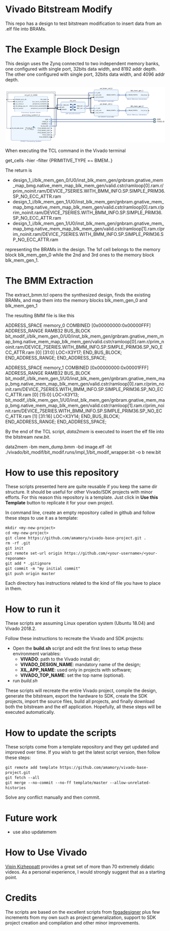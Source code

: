 # Vivado Bitstream Modify

This repo has a design to test bitstream modification to insert data from an .elf file into BRAMs.

# The Example Block Design

This design uses the Zynq connected to two independent memory banks, one configured 
with single port, 32bits data width, and 8192 addr depth. The other one configured 
with single port, 32bits data width, and 4096 addr depth.

![Block](block.png)

When executing the TCL command in the Vivado terminal

   get_cells -hier -filter {PRIMITIVE_TYPE =~ BMEM.*.*}

The return is 

   - design_1_i/blk_mem_gen_0/U0/inst_blk_mem_gen/gnbram.gnative_mem_map_bmg.native_mem_map_blk_mem_gen/valid.cstr/ramloop[0].ram.r/prim_noinit.ram/DEVICE_7SERIES.WITH_BMM_INFO.SP.SIMPLE_PRIM36.SP_NO_ECC_ATTR.ram
   - design_1_i/blk_mem_gen_1/U0/inst_blk_mem_gen/gnbram.gnative_mem_map_bmg.native_mem_map_blk_mem_gen/valid.cstr/ramloop[0].ram.r/prim_noinit.ram/DEVICE_7SERIES.WITH_BMM_INFO.SP.SIMPLE_PRIM36.SP_NO_ECC_ATTR.ram
   - design_1_i/blk_mem_gen_1/U0/inst_blk_mem_gen/gnbram.gnative_mem_map_bmg.native_mem_map_blk_mem_gen/valid.cstr/ramloop[1].ram.r/prim_noinit.ram/DEVICE_7SERIES.WITH_BMM_INFO.SP.SIMPLE_PRIM36.SP_NO_ECC_ATTR.ram

representing the BRAMs in the design. The 1sf cell belongs to the memory block blk_mem_gen_0 while the 2nd and 3rd ones to the memory block blk_mem_gen_1.


# The BMM Extraction

The extract_bmm.tcl opens the synthesized design, finds the existing BRAMs,
and map them into the memory blocks blk_mem_gen_0 and blk_mem_gen_1

The resulting BMM file is like this

   ADDRESS_SPACE memory_0 COMBINED [0x00000000:0x00000FFF]
   ADDRESS_RANGE RAMB32
      BUS_BLOCK
         bit_modif_i/blk_mem_gen_0/U0/inst_blk_mem_gen/gnbram.gnative_mem_map_bmg.native_mem_map_blk_mem_gen/valid.cstr/ramloop[0].ram.r/prim_noinit.ram/DEVICE_7SERIES.WITH_BMM_INFO.SP.SIMPLE_PRIM36.SP_NO_ECC_ATTR.ram [0] [31:0] LOC=X3Y17;
      END_BUS_BLOCK;
   END_ADDRESS_RANGE;
   END_ADDRESS_SPACE;

   ADDRESS_SPACE memory_1 COMBINED [0x00000000:0x00001FFF]
   ADDRESS_RANGE RAMB32
      BUS_BLOCK
         bit_modif_i/blk_mem_gen_1/U0/inst_blk_mem_gen/gnbram.gnative_mem_map_bmg.native_mem_map_blk_mem_gen/valid.cstr/ramloop[0].ram.r/prim_noinit.ram/DEVICE_7SERIES.WITH_BMM_INFO.SP.SIMPLE_PRIM36.SP_NO_ECC_ATTR.ram [0] [15:0] LOC=X3Y13;
         bit_modif_i/blk_mem_gen_1/U0/inst_blk_mem_gen/gnbram.gnative_mem_map_bmg.native_mem_map_blk_mem_gen/valid.cstr/ramloop[1].ram.r/prim_noinit.ram/DEVICE_7SERIES.WITH_BMM_INFO.SP.SIMPLE_PRIM36.SP_NO_ECC_ATTR.ram [1] [31:16] LOC=X3Y14;
      END_BUS_BLOCK;
   END_ADDRESS_RANGE;
   END_ADDRESS_SPACE;

By the end of the TCL script, *data2mem* is executed to insert the elf file into the bitstream *new.bit*.


   data2mem -bm mem_dump.bmm -bd image.elf -bt ./vivado/bit_modif/bit_modif.runs/impl_1/bit_modif_wrapper.bit -o b new.bit

# How to use this repository

These scripts presented here are quite reusable if you keep the same dir structure. It should be useful for other Vivado/SDK projects with minor efforts. For this reason this repository is a template. Just click in **Use this Template** button to replicate it for your own project.

In command line, create an empty repository called *<your-reponame>* in github and follow these steps to use it as a template:

```
mkdir <my-new-project>
cd <my-new-project>
git clone https://github.com/amamory/vivado-base-project.git .
rm -rf .git
git init
git remote set-url origin https://github.com/<your-username>/<your-reponame>
git add * .gitignore
git commit -m "my initial commit"
git push origin master
```

Each directory has instructions related to the kind of file you have to place in them.

# How to run it

These scripts are assuming Linux operation system (Ubuntu 18.04) and Vivado 2018.2.

Follow these instructions to recreate the Vivado and SDK projects:
 - Open the **build.sh** script and edit the first lines to setup these environment variables:
    - **VIVADO**: path to the Vivado install dir;
    - **VIVADO_DESIGN_NAME**: mandatory name of the design;
    - **XIL_APP_NAME**: used only in projects with software;
    - **VIVADO_TOP_NAME**: set the top name (optional).  
 - run *build.sh*

These scripts will recreate the entire Vivado project, compile the design, generate the bitstream, export the hardware to SDK, create the SDK projects, import the source files, build all projects, and finally download both the bitstream and the elf application. Hopefully, all these steps will be executed automatically.

# How to update the scripts

These scripts come from a template repository and they get updated and improved over time. If you wish to get the latest script version, then follow these steps:

```
git remote add template https://github.com/amamory/vivado-base-project.git
git fetch --all
git merge --no-commit --no-ff template/master --allow-unrelated-histories
```

Solve any conflict manually and then commit.

# Future work

 - use also updatemem
 
# How to Use Vivado

[Vipin Kizheppatt](https://www.youtube.com/watch?v=ahws--oNpBc&list=PLXHMvqUANAFOviU0J8HSp0E91lLJInzX1) provides a great set of more than 70 extremely didatic videos. As a personal experience, I would strongly suggest that as a starting point.

# Credits

The scripts are based on the excellent scripts from [fpgadesigner](https://github.com/fpgadeveloper/zedboard-axi-dma) plus few increments from my own such as project generalization, support to SDK project creation and compilation and other minor improvements. 
